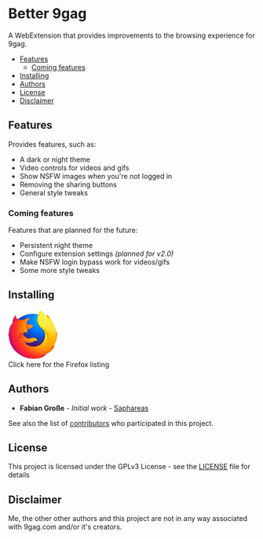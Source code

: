 # Better 9gag

A WebExtension that provides improvements to the browsing experience for 9gag.

<!-- TOC -->

- [Features](#features)
  - [Coming features](#coming-features)
- [Installing](#installing)
- [Authors](#authors)
- [License](#license)
- [Disclaimer](#disclaimer)

<!-- /TOC -->

## Features

Provides features, such as:

- A dark or night theme
- Video controls for videos and gifs
- Show NSFW images when you're not logged in
- Removing the sharing buttons
- General style tweaks

### Coming features

Features that are planned for the future:

- Persistent night theme
- Configure extension settings _(planned for v2.0)_
- Make NSFW login bypass work for videos/gifs
- Some more style tweaks

## Installing

[![Firefox](.github/firefox-logo.png)](https://addons.mozilla.org/de/firefox/addon/better-9gag/)<br>
Click here for the Firefox listing

## Authors

- **Fabian Große** - *Initial work* - [Saphareas](https://github.com/Saphareas)

See also the list of [contributors](https://github.com/Saphareas/Better-9gag/contributors) who participated in this project.

## License

This project is licensed under the GPLv3 License - see the [LICENSE](LICENSE) file for details

## Disclaimer

Me, the other other authors and this project are not in any way associated with 9gag.com and/or it's creators.
